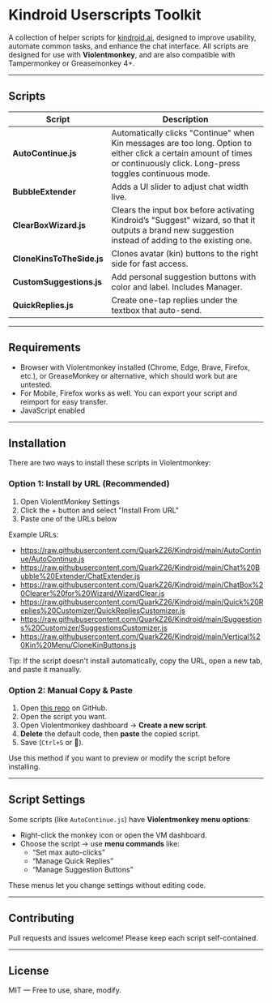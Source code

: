# Kindroid Userscripts Toolkit

A collection of helper scripts for [kindroid.ai](https://kindroid.ai), designed to improve usability, automate common tasks, and enhance the chat interface. All scripts are designed for use with **Violentmonkey**, and are also compatible with Tampermonkey or Greasemonkey 4+.

---

## Scripts

| Script                   | Description |
|--------------------------|-------------|
| **AutoContinue.js**      | Automatically clicks "Continue" when Kin messages are too long. Option to either click a certain amount of times or continuously click. Long-press toggles continuous mode. |
| **BubbleExtender**       | Adds a UI slider to adjust chat width live. |
| **ClearBoxWizard.js**    | Clears the input box before activating Kindroid’s "Suggest" wizard, so that it outputs a brand new suggestion instead of adding to the existing one. |
| **CloneKinsToTheSide.js**| Clones avatar (kin) buttons to the right side for fast access. |
| **CustomSuggestions.js** | Add personal suggestion buttons with color and label. Includes Manager. |
| **QuickReplies.js**      | Create one-tap replies under the textbox that auto-send. |

---

## Requirements

- Browser with Violentmonkey installed (Chrome, Edge, Brave, Firefox, etc.), or GreaseMonkey or alternative, which should work but are untested.
- For Mobile, Firefox works as well. You can export your script and reimport for easy transfer.
- JavaScript enabled

---

## Installation

There are two ways to install these scripts in Violentmonkey:

### Option 1: Install by URL (Recommended)

1. Open ViolentMonkey Settings
2. Click the + button and select "Install From URL"
3. Paste one of the URLs below

Example URLs:

- https://raw.githubusercontent.com/QuarkZ26/Kindroid/main/AutoContinue/AutoContinue.js  
- https://raw.githubusercontent.com/QuarkZ26/Kindroid/main/Chat%20Bubble%20Extender/ChatExtender.js  
- https://raw.githubusercontent.com/QuarkZ26/Kindroid/main/ChatBox%20Clearer%20for%20Wizard/WizardClear.js  
- https://raw.githubusercontent.com/QuarkZ26/Kindroid/main/Quick%20Replies%20Customizer/QuickRepliesCustomizer.js  
- https://raw.githubusercontent.com/QuarkZ26/Kindroid/main/Suggestions%20Customizer/SuggestionsCustomizer.js  
- https://raw.githubusercontent.com/QuarkZ26/Kindroid/main/Vertical%20Kin%20Menu/CloneKinButtons.js  

Tip: If the script doesn't install automatically, copy the URL, open a new tab, and paste it manually.

### Option 2: Manual Copy & Paste

1. Open [this repo](https://github.com/QuarkZ26/Kindroid) on GitHub.
2. Open the script you want.
3. Open Violentmonkey dashboard → **Create a new script**.
4. **Delete** the default code, then **paste** the copied script.
5. Save (`Ctrl+S` or 💾).

Use this method if you want to preview or modify the script before installing.

---

## Script Settings

Some scripts (like `AutoContinue.js`) have **Violentmonkey menu options**:

- Right-click the monkey icon or open the VM dashboard.
- Choose the script → use **menu commands** like:
  - “Set max auto-clicks”
  - “Manage Quick Replies”
  - “Manage Suggestion Buttons”

These menus let you change settings without editing code.

---

## Contributing

Pull requests and issues welcome! Please keep each script self-contained.

---

## License

MIT — Free to use, share, modify.
